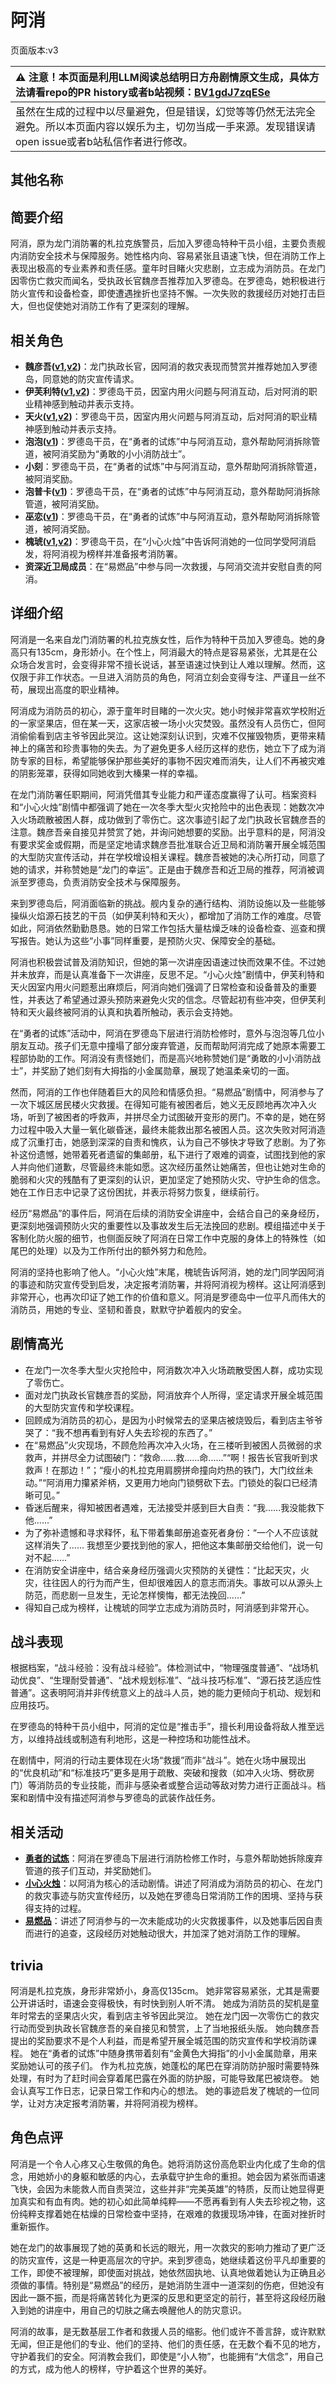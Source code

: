 # 阿消
页面版本:v3
 

| :warning: 注意！本页面是利用LLM阅读总结明日方舟剧情原文生成，具体方法请看repo的PR history或者b站视频：[BV1gdJ7zqESe](https://www.bilibili.com/video/BV1gdJ7zqESe/)         |
|:----------------------------|
| 虽然在生成的过程中以尽量避免，但是错误，幻觉等等仍然无法完全避免。所以本页面内容以娱乐为主，切勿当成一手来源。发现错误请open issue或者b站私信作者进行修改。|



## 其他名称

## 简要介绍
阿消，原为龙门消防署的札拉克族警员，后加入罗德岛特种干员小组，主要负责舰内消防安全技术与保障服务。她性格内向、容易紧张且语速飞快，但在消防工作上表现出极高的专业素养和责任感。童年时目睹火灾悲剧，立志成为消防员。在龙门因零伤亡救灾而闻名，受执政长官魏彦吾推荐加入罗德岛。在罗德岛，她积极进行防火宣传和设备检查，即使遭遇挫折也坚持不懈。一次失败的救援经历对她打击巨大，但也促使她对消防工作有了更深刻的理解。
## 相关角色
-   **魏彦吾([v1](../chars/extended_char_wei_yan_wu.md),[v2](extended_char_wei_yan_wu.md))**：龙门执政长官，因阿消的救灾表现而赞赏并推荐她加入罗德岛，同意她的防灾宣传请求。
-   **伊芙利特([v1](../chars/char_134_ifrit.md),[v2](char_134_ifrit.md))**：罗德岛干员，因室内用火问题与阿消互动，后对阿消的职业精神感到触动并表示支持。
-   **天火([v1](../chars/char_166_skfire.md),[v2](char_166_skfire.md))**：罗德岛干员，因室内用火问题与阿消互动，后对阿消的职业精神感到触动并表示支持。
-   **泡泡([v1](../chars/char_381_bubble.md))**：罗德岛干员，在“勇者的试炼”中与阿消互动，意外帮助阿消拆除管道，被阿消奖励为“勇敢的小小消防战士”。
-   **小刻**：罗德岛干员，在“勇者的试炼”中与阿消互动，意外帮助阿消拆除管道，被阿消奖励。
-   **泡普卡([v1](../chars/char_281_popka.md))**：罗德岛干员，在“勇者的试炼”中与阿消互动，意外帮助阿消拆除管道，被阿消奖励。
-   **巫恋([v1](../chars/char_254_vodfox.md))**：罗德岛干员，在“勇者的试炼”中与阿消互动，意外帮助阿消拆除管道，被阿消奖励。
-   **槐琥([v1](../chars/char_243_waaifu.md),[v2](char_243_waaifu.md))**：罗德岛干员，在“小心火烛”中告诉阿消她的一位同学受阿消启发，将阿消视为榜样并准备报考消防署。
-   **资深近卫局成员**：在“易燃品”中参与同一次救援，与阿消交流并安慰自责的阿消。
## 详细介绍
阿消是一名来自龙门消防署的札拉克族女性，后作为特种干员加入罗德岛。她的身高只有135cm，身形娇小。在个性上，阿消最大的特点是容易紧张，尤其是在公众场合发言时，会变得非常不擅长说话，甚至语速过快到让人难以理解。然而，这仅限于非工作状态。一旦进入消防员的角色，阿消立刻会变得专注、严谨且一丝不苟，展现出高度的职业精神。

阿消成为消防员的初心，源于童年时目睹的一次火灾。她小时候非常喜欢学校附近的一家坚果店，但在某一天，这家店被一场小火灾焚毁。虽然没有人员伤亡，但阿消偷偷看到店主爷爷因此哭泣。这让她深刻认识到，灾难不仅摧毁物质，更带来精神上的痛苦和珍贵事物的失去。为了避免更多人经历这样的悲伤，她立下了成为消防专家的目标，希望能够保护那些美好的事物不因灾难而消失，让人们不再被灾难的阴影笼罩，获得如同她收到大榛果一样的幸福。

在龙门消防署任职期间，阿消凭借其专业能力和严谨态度赢得了认可。档案资料和“小心火烛”剧情中都强调了她在一次冬季大型火灾抢险中的出色表现：她数次冲入火场疏散被困人群，成功做到了零伤亡。这次事迹引起了龙门执政长官魏彦吾的注意。魏彦吾亲自接见并赞赏了她，并询问她想要的奖励。出乎意料的是，阿消没有要求奖金或假期，而是坚定地请求魏彦吾批准联合近卫局和消防署开展全城范围的大型防灾宣传活动，并在学校增设相关课程。魏彦吾被她的决心所打动，同意了她的请求，并称赞她是“龙门的幸运”。正是由于魏彦吾和近卫局的推荐，阿消被调派至罗德岛，负责消防安全技术与保障服务。

来到罗德岛后，阿消面临新的挑战。舰内复杂的通行结构、消防设施以及一些能够操纵火焰源石技艺的干员（如伊芙利特和天火），都增加了消防工作的难度。尽管如此，阿消依然勤勤恳恳。她的日常工作包括大量枯燥乏味的设备检查、巡查和撰写报告。她认为这些“小事”同样重要，是预防火灾、保障安全的基础。

阿消也积极尝试普及消防知识，但她的第一次讲座因语速过快而效果不佳。不过她并未放弃，而是认真准备下一次讲座，反思不足。“小心火烛”剧情中，伊芙利特和天火因室内用火问题惹出麻烦后，阿消向她们强调了日常检查和设备普及的重要性，并表达了希望通过源头预防来避免火灾的信念。尽管起初有些冲突，但伊芙利特和天火最终被阿消的认真和执着所触动，表示会支持她。

在“勇者的试炼”活动中，阿消在罗德岛下层进行消防检修时，意外与泡泡等几位小朋友互动。孩子们无意中撞塌了部分废弃管道，反而帮助阿消完成了她原本需要工程部协助的工作。阿消没有责怪她们，而是高兴地称赞她们是“勇敢的小小消防战士”，并奖励了她们刻有大拇指的小金属勋章，展现了她温柔亲切的一面。

然而，阿消的工作也伴随着巨大的风险和情感负担。“易燃品”剧情中，阿消参与了一次下城区居民楼火灾救援。在得知可能有被困者后，她义无反顾地再次冲入火场，听到了被困者的呼救声，并拼尽全力试图破开变形的房门。不幸的是，她在努力过程中吸入大量一氧化碳昏迷，最终未能救出那名被困人员。这次失败对阿消造成了沉重打击，她感到深深的自责和愧疚，认为自己不够快才导致了悲剧。为了弥补这份遗憾，她带着死者遗留的集邮册，私下进行了艰难的调查，试图找到他的家人并向他们道歉，尽管最终未能如愿。这次经历虽然让她痛苦，但也让她对生命的脆弱和火灾的残酷有了更深刻的认识，更加坚定了她预防火灾、守护生命的信念。她在工作日志中记录了这份困扰，并表示将努力恢复，继续前行。

经历“易燃品”的事件后，阿消在后续的消防安全讲座中，会结合自己的亲身经历，更深刻地强调预防火灾的重要性以及事故发生后无法挽回的悲剧。模组描述中关于客制化防火服的细节，也侧面反映了阿消在日常工作中克服的身体上的特殊性（如尾巴的处理）以及为工作所付出的额外努力和危险。

阿消的坚持也影响了他人。“小心火烛”末尾，槐琥告诉阿消，她的龙门同学因阿消的事迹和防灾宣传受到启发，决定报考消防署，并将阿消视为榜样。这让阿消感到非常开心，也再次印证了她工作的价值和意义。阿消是罗德岛中一位平凡而伟大的消防员，用她的专业、坚韧和善良，默默守护着舰内的安全。
## 剧情高光
*   在龙门一次冬季大型火灾抢险中，阿消数次冲入火场疏散受困人群，成功实现了零伤亡。
*   面对龙门执政长官魏彦吾的奖励，阿消放弃个人所得，坚定请求开展全城范围的大型防灾宣传和学校课程。
*   回顾成为消防员的初心，是因为小时候常去的坚果店被烧毁后，看到店主爷爷哭了：“我不想再看到有好人失去珍视的东西了。”
*   在“易燃品”火灾现场，不顾危险再次冲入火场，在三楼听到被困人员微弱的求救声，并拼尽全力试图破门：“救命......救......命......”“啊！报告长官我听到求救声！在那边！”；“瘦小的札拉克用肩膀拼命撞向灼热的铁门，大门纹丝未动。”“阿消用力攥紧斧柄，又更用力地向门锁劈砍下去。门锁处的裂口已经清晰可见。”
*   昏迷后醒来，得知被困者遇难，无法接受并感到巨大自责：“我......我没能救下他......”
*   为了弥补遗憾和寻求释怀，私下带着集邮册追查死者身份：“一个人不应该就这样消失了...... 我想至少要找到他的家人，把他这本集邮册交给他们，说一句对不起......”
*   在消防安全讲座中，结合亲身经历强调火灾预防的关键性：“比起天灾，火灾，往往因人的行为而产生，但却很难因人的意志而消失。事故可以从源头上防范，而悲剧一旦发生，无论怎样懊悔，都无法挽回......”
*   得知自己成为榜样，让槐琥的同学立志成为消防员时，阿消感到非常开心。
## 战斗表现
根据档案，“战斗经验：没有战斗经验”。体检测试中，“物理强度普通”、“战场机动优良”、“生理耐受普通”、“战术规划标准”、“战斗技巧标准”、“源石技艺适应性普通”。这表明阿消并非传统意义上的战斗人员，她的能力更倾向于机动、规划和应用技巧。

在罗德岛的特种干员小组中，阿消的定位是“推击手”，擅长利用设备将敌人推至远方，以维持战线或制造有利地形，这是一种控场和功能性战术。

在剧情中，阿消的行动主要体现在火场“救援”而非“战斗”。她在火场中展现出的“优良机动”和“标准技巧”更多是用于疏散、突破和搜救（如冲入火场、劈砍房门）等消防员的专业技能，而非与感染者或整合运动等敌对势力进行正面战斗。档案和剧情中没有描述阿消参与罗德岛的武装作战任务。
## 相关活动
-   **[勇者的试炼](../stories/story_bubble_set_1.md)**：阿消在罗德岛下层进行消防检修工作时，与意外帮助她拆除废弃管道的孩子们互动，并奖励她们。
-   **[小心火烛](../stories/story_sqrrel_set_1.md)**：以阿消为核心的活动剧情。讲述了阿消成为消防员的初心、在龙门的救灾事迹与防灾宣传经历，以及她在罗德岛日常消防工作的困境、坚持与获得支持的过程。
-   **[易燃品](../stories/story_sqrrel_set_2.md)**：讲述了阿消参与的一次未能成功的火灾救援事件，以及她事后因自责而进行的追查，这段经历对她触动很大，并加深了她对消防工作的理解。
## trivia
阿消是札拉克族，身形非常娇小，身高仅135cm。
她非常容易紧张，尤其是需要公开讲话时，语速会变得极快，有时快到别人听不清。
她成为消防员的契机是童年时常去的坚果店火灾，看到店主爷爷因此哭泣。
她在龙门因一次零伤亡的救灾行动而受到执政长官魏彦吾的亲自接见和赞赏，上了当地报纸头版。
她向魏彦吾提出的奖励要求不是个人利益，而是希望开展全城范围的防灾宣传和学校消防课程。
她在“勇者的试炼”中随身携带着刻有“金黄色大拇指”的小小金属勋章，用来奖励她认可的孩子们。
作为札拉克族，她蓬松的尾巴在穿消防防护服时需要特殊处理，有时为了赶时间会穿着尾巴露在外面的防护服，可能导致尾巴被烧卷。
她会认真写工作日志，记录日常工作和内心的想法。
她的事迹启发了槐琥的一位同学，让对方决定报考消防署，并将阿消视为榜样。
## 角色点评
阿消是一个令人心疼又心生敬佩的角色。她将消防这份高危职业内化成了生命的信念，用她娇小的身躯和敏感的内心，去承载守护生命的重担。她会因为紧张而语速飞快，会因为未能救人而自责哭泣，这些并非“完美英雄”的特质，反而让她显得更加真实和有血有肉。她的初心如此简单纯粹——不愿再看到有人失去珍视之物，这份纯粹支撑着她在枯燥的日常检查中坚持，在艰难的救援现场冲锋，在面对挫折时重新振作。

她在龙门的故事展现了她的英勇和长远的眼光，用一次救灾的影响力推动了更广泛的防灾宣传，这是一种更高层次的守护。来到罗德岛，她继续着这份平凡却重要的工作，即使不被理解，即使面对挑战，她依然固执地、认真地做着她认为正确且必须做的事情。特别是“易燃品”的经历，是她消防生涯中一道深刻的伤疤，但她没有因此一蹶不振，而是将痛苦转化为更深的反思和更坚定的前行，甚至将这段经历融入到她的讲座中，用自己的切肤之痛去唤醒他人的防灾意识。

阿消的故事，是无数基层工作者和救援人员的缩影。他们或许不善言辞，或许默默无闻，但正是他们的专业、他们的坚持、他们的责任感，在无数个看不见的地方，守护着我们的安全。阿消教会我们，即使是“小人物”，也能拥有“大信念”，用自己的方式，成为他人的榜样，守护着这个世界的美好。